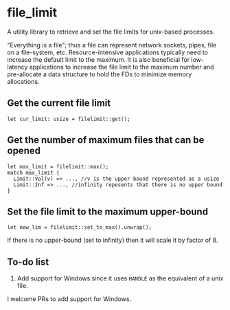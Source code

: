 # file_limit

A utility library to retrieve and set the file limits for unix-based processes. 

"Everything is a file"; thus a file can represent network sockets, pipes, file on a file-system, etc.
Resource-intensive applications typically need to increase the default limit to the maximum. It is also beneficial for low-latency applications to increase the file limit to the maximum number and pre-allocate a data structure to hold the FDs to minimize memory allocations. 

## Get the current file limit

```
let cur_limit: usize = filelimit::get();
```

## Get the number of maximum files that can be opened

```
let max_limit = filelimit::max();
match max_limit {
  Limit::Val(v) => ..., //v is the upper bound represented as a usize
  Limit::Inf => ..., //infinity repesents that there is no upper bound
}
```

## Set the file limit to the maximum upper-bound

```
let new_lim = filelimit::set_to_max().unwrap();
```

If there is no upper-bound (set to infinity) then it will scale it by factor of 8.

## To-do list

1. Add support for Windows since it uses `HANDLE` as the equivalent of a unix file.

I welcome PRs to add support for Windows.
